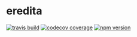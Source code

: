 # eredita

[![travis build](https://img.shields.io/travis/vivocha/eredita.svg)](https://travis-ci.org/vivocha/eredita)
[![codecov coverage](https://img.shields.io/codecov/c/github/vivocha/eredita.svg)](https://codecov.io/gh/vivocha/eredita)
[![npm version](https://img.shields.io/npm/v/eredita.svg)](https://www.npmjs.com/package/eredita)
